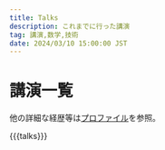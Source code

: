 ```yaml
---
title: Talks
description: これまでに行った講演
tag: 講演,数学,技術
date: 2024/03/10 15:00:00 JST
---
```


# 講演一覧

他の詳細な経歴等は[プロファイル](/profile.html)を参照。

{{{talks}}}
